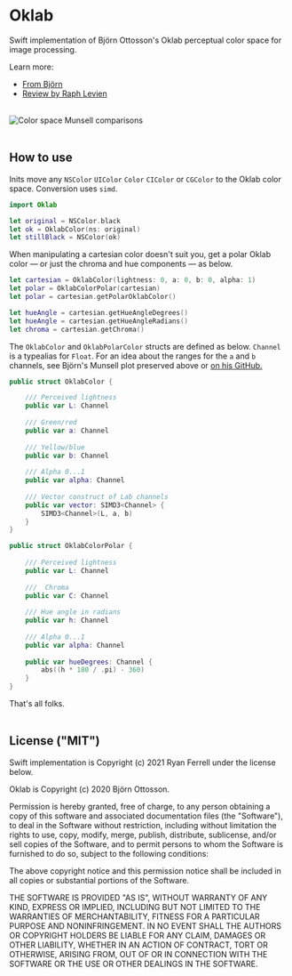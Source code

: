 # Oklab

Swift implementation of Björn Ottosson's Oklab perceptual color space for image processing.

Learn more:

- [From Björn](https://bottosson.github.io/posts/oklab/)
- [Review by Raph Levien](https://raphlinus.github.io/color/2021/01/18/oklab-critique.html)
<br><br>

![Color space Munsell comparisons](https://i.imgur.com/6oUoU1Q.png "Comparisons")
<br><br>

## How to use

Inits move any `NSColor` `UIColor` `Color` `CIColor` or `CGColor` to the Oklab color space. Conversion uses `simd`. 

```swift
import Oklab

let original = NSColor.black
let ok = OklabColor(ns: original)
let stillBlack = NSColor(ok)
```

When manipulating a cartesian color doesn't suit you, get a polar Oklab color — or just the chroma and hue components — as below.

```swift
let cartesian = OklabColor(lightness: 0, a: 0, b: 0, alpha: 1)
let polar = OklabColorPolar(cartesian)
let polar = cartesian.getPolarOklabColor()

let hueAngle = cartesian.getHueAngleDegrees()
let hueAngle = cartesian.getHueAngleRadians()
let chroma = cartesian.getChroma()
```

The `OklabColor` and `OklabPolarColor` structs are defined as below. `Channel` is a typealias for `Float`. For an idea about the ranges for the `a` and `b` channels, see Björn's Munsell plot preserved above or [on his GitHub.](https://bottosson.github.io/img/oklab/oklab_munsell.png)

```swift
public struct OklabColor {

    /// Perceived lightness
    public var L: Channel
    
    /// Green/red
    public var a: Channel
    
    /// Yellow/blue
    public var b: Channel
    
    /// Alpha 0...1
    public var alpha: Channel
    
    /// Vector construct of Lab channels
    public var vector: SIMD3<Channel> {
        SIMD3<Channel>(L, a, b)
    }
}

```
```swift
public struct OklabColorPolar {
    
    /// Perceived lightness
    public var L: Channel
    
    ///  Chroma
    public var C: Channel
    
    /// Hue angle in radians
    public var h: Channel
    
    /// Alpha 0...1
    public var alpha: Channel
    
    public var hueDegrees: Channel {
        abs((h * 180 / .pi) - 360)
    }
}
```

That's all folks.
<br><br>

## License ("MIT")

Swift implementation is Copyright (c) 2021 Ryan Ferrell under the license below.

Oklab is Copyright (c) 2020 Björn Ottosson. 

Permission is hereby granted, free of charge, to any person obtaining a copy of
this software and associated documentation files (the "Software"), to deal in
the Software without restriction, including without limitation the rights to
use, copy, modify, merge, publish, distribute, sublicense, and/or sell copies
of the Software, and to permit persons to whom the Software is furnished to do
so, subject to the following conditions:

The above copyright notice and this permission notice shall be included in all
copies or substantial portions of the Software.

THE SOFTWARE IS PROVIDED "AS IS", WITHOUT WARRANTY OF ANY KIND, EXPRESS OR
IMPLIED, INCLUDING BUT NOT LIMITED TO THE WARRANTIES OF MERCHANTABILITY,
FITNESS FOR A PARTICULAR PURPOSE AND NONINFRINGEMENT. IN NO EVENT SHALL THE
AUTHORS OR COPYRIGHT HOLDERS BE LIABLE FOR ANY CLAIM, DAMAGES OR OTHER
LIABILITY, WHETHER IN AN ACTION OF CONTRACT, TORT OR OTHERWISE, ARISING FROM,
OUT OF OR IN CONNECTION WITH THE SOFTWARE OR THE USE OR OTHER DEALINGS IN THE
SOFTWARE.
